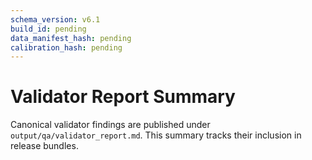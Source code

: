 ```yaml
---
schema_version: v6.1
build_id: pending
data_manifest_hash: pending
calibration_hash: pending
---
```


# Validator Report Summary

Canonical validator findings are published under `output/qa/validator_report.md`. This summary tracks their inclusion in release bundles.
